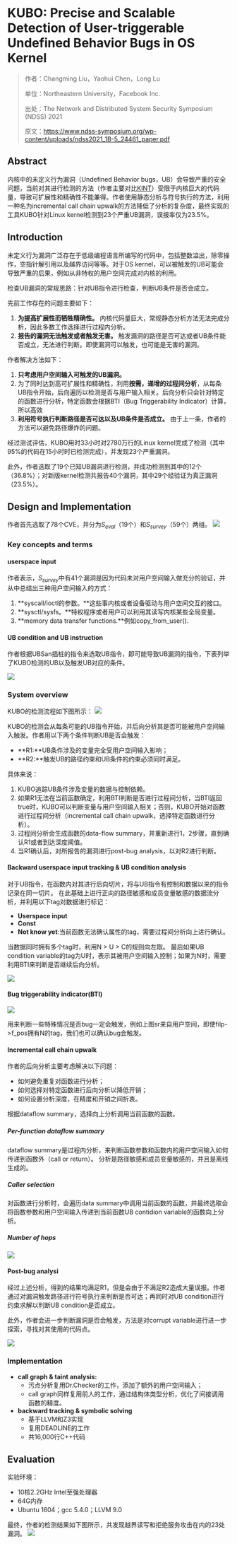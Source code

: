 # KUBO: Precise and Scalable Detection of User-triggerable Undefined Behavior Bugs in OS Kernel

> 作者：Changming Liu，Yaohui Chen，Long Lu
> 
> 单位：Northeastern University，Facebook Inc.
> 
> 出处：The Network and Distributed System Security Symposium (NDSS) 2021
> 
> 原文：https://www.ndss-symposium.org/wp-content/uploads/ndss2021_1B-5_24461_paper.pdf
> 

## Abstract

内核中的未定义行为漏洞（Undefined Behavior bugs，UB）会导致严重的安全问题，当前对其进行检测的方法（作者主要对比[KINT](http://www.cs.otago.ac.nz/cosc440/readings/osdi12-final-88.pdf)）受限于内核巨大的代码量，导致可扩展性和精确性不能兼得。作者使用静态分析与符号执行的方法，利用一种名为incremental call chain upwalk的方法降低了分析的复杂度，最终实现的工具KUBO针对Linux kernel检测到23个严重UB漏洞，误报率仅为23.5%。

<!-- more -->

## Introduction

未定义行为漏洞广泛存在于低级编程语言所编写的代码中，包括整数溢出，除零操作，空指针解引用以及越界访问等等。对于OS kernel，可以被触发的UB可能会导致严重的后果，例如从非特权的用户空间完成对内核的利用。

检查UB漏洞的常规思路：针对UB指令进行检查，判断UB条件是否会成立。

先前工作存在的问题主要如下：
1. **为提高扩展性而牺牲精确性。** 内核代码量巨大，常规静态分析方法无法完成分析，因此多数工作选择进行过程内分析。
2. **报告的漏洞无法触发或者触发无害。** 触发漏洞的路径是否可达或者UB条件能否成立，无法进行判断。即使漏洞可以触发，也可能是无害的漏洞。

作者解决方法如下：
1. **只考虑用户空间输入可触发的UB漏洞。**
2. 为了同时达到高可扩展性和精确性，利用**按需，递增的过程间分析**，从每条UB指令开始，后向遍历以检测是否与用户输入相关。后向分析只会针对特定的函数进行分析，特定函数会根据BTI（Bug Triggerability Indicator）计算，所以高效
3. **利用符号执行判断路径是否可达以及UB条件是否成立。** 由于上一条，作者的方法可以避免路径爆炸的问题。

经过测试评估，KUBO用时33小时对2780万行的Linux kernel完成了检测（其中95%的代码在15小时时已检测完成），并发现23个严重漏洞。

此外，作者选取了19个已知UB漏洞进行检测，并成功检测到其中的12个（36.8%）；对新版kernel检测共报告40个漏洞，其中29个经验证为真正漏洞（23.5%）。

## Design and Implementation

作者首先选取了78个CVE，并分为$S_{eval}$（19个）和$S_{survey}$（59个）两组。
![](/images/2021-03-12/upload_9af0e042ad1f16aa8ce214556d5662ca.png)


### Key concepts and terms

#### userspace input

作者表示，$S_{survey}$中有41个漏洞是因为代码未对用户空间输入做充分的验证，并从中总结出三种用户空间输入的方式：
1. **syscall/ioctl的参数。**这些事内核或者设备驱动与用户空间交互的接口。
2. **sysctl/sysfs。**特权程序或者用户可以利用其读写内核某些全局变量。
3. **memory data transfer functions.**例如copy_from_user().

#### UB condition and UB instruction

作者根据UBSan插桩的指令来选取UB指令，即可能导致UB漏洞的指令，下表列举了KUBO检测的UB以及触发UB对应的条件。

![](/images/2021-03-12/upload_077f0f322d7d88c8987bc5ad3681c558.png)


### System overview

KUBO的检测流程如下图所示：
![](/images/2021-03-12/upload_957b9fd8d55cd55ffa2fc43aeaf8bdab.png)


KUBO的检测会从每条可能的UB指令开始，并后向分析其是否可能被用户空间输入触发。作者用以下两个条件判断UB是否会触发：
- **R1:**UB条件涉及的变量完全受用户空间输入影响；
- **R2:**触发UB的路径约束和UB条件的约束必须同时满足。

具体来说：
1. KUBO追踪UB条件涉及变量的数据与控制依赖。
2. 如果R1无法在当前函数确定，利用BTI判断是否进行过程间分析，当BTI返回true时，KUBO可以判断变量与用户空间输入相关；否则，KUBO开始对函数进行过程间分析（incremental call chain upwalk，选择特定函数进行分析）。
3. 过程间分析会生成函数的data-flow summary，并重新进行1，2步骤，直到确认R1或者到达深度阈值。
4. 当R1确认后，对所报告的漏洞进行post-bug analysis，以对R2进行判断。

#### Backward userspace input tracking & UB condition analysis

对于UB指令，在函数内对其进行后向切片，将与UB指令有控制和数据以来的指令记录在同一切片。
在此基础上进行正向的路径敏感和成员变量敏感的数据流分析，并利用以下tag对数据进行标记：
- **Userspace input**
- **Const**
- **Not know yet**:当前函数无法确认属性的tag，需要过程间分析向上进行确认。

当数据同时拥有多个tag时，利用N > U > C的规则向左取。
最后如果UB condition variable的tag为U时，表示其被用户空间输入控制；如果为N时，需要利用BTI来判断是否继续后向分析。

![](/images/2021-03-12/upload_2ef4cbeb0c91bf96c7b7eada8501a5f2.png)


#### Bug triggerability indicator(BTI)

![](/images/2021-03-12/upload_21c83731d1a0559ff156a40053a5b758.png)


用来判断一些特殊情况是否bug一定会触发，例如上图sr来自用户空间，即使filp->f_pos拥有N的tag，我们也可以确认bug会触发。

#### Incremental call chain upwalk

作者的后向分析主要考虑解决以下问题：
- 如何避免重复对函数进行分析；
- 如何选择对特定函数进行后向分析以降低开销；
- 如何设置分析深度，在精度和开销之间折衷。

根据dataflow summary，选择向上分析调用当前函数的函数。

##### Per-function dataﬂow summary

dataflow summary是过程内分析，来判断函数参数和函数内的用户空间输入如何传递到函数外（call or return）。
分析是路径敏感和成员变量敏感的，并且是离线生成的。

##### Caller selection

对函数进行分析时，会遍历data summary中调用当前函数的函数，并最终选取会将函数参数和用户空间输入传递到当前函数UB contidion variable的函数向上分析。

##### Number of hops

![](/images/2021-03-12/upload_b7a3afb525749ade3e355f89177aa41c.png)


#### Post-bug analysi

经过上述分析，得到的结果均满足R1，但是会由于不满足R2造成大量误报。作者通过对漏洞触发路径进行符号执行来判断是否可达；再同时对UB condition进行约束求解以判断UB condition是否成立。

此外，作者会进一步判断漏洞是否会触发，方法是对corrupt variable进行进一步探索，寻找对其使用的代码点。

![](/images/2021-03-12/upload_3d70fd0276cb1ddfbffa41a082ee5d91.png)

### Implementation

- **call graph & taint analysis:** 
    - 污点分析复用Dr.Checker的工作，添加了额外的用户空间输入；
    - call graph同样复用前人的工作，通过结构体类型分析，优化了间接调用函数的精度。
- **backward tracking & symbolic solving**
    - 基于LLVM和Z3实现
    - 复用DEADLINE的工作
    - 共16,000行C++代码

## Evaluation

实验环境：
- 10核2.2GHz Intel至强处理器
- 64G内存
- Ubuntu 1604；gcc 5.4.0；LLVM 9.0

最终，作者的检测结果如下图所示，共发现越界读写和拒绝服务攻击在内的23处漏洞。
![](/images/2021-03-12/upload_4576c456641bd526444582897a7122a2.png)
